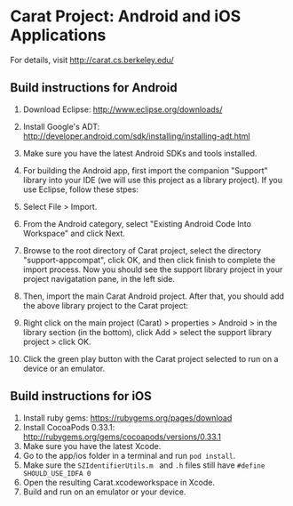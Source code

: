 # Carat Project: Android and iOS Applications

For details, visit http://carat.cs.berkeley.edu/

## Build instructions for Android

1. Download Eclipse: http://www.eclipse.org/downloads/
2. Install Google's ADT: http://developer.android.com/sdk/installing/installing-adt.html
3. Make sure you have the latest Android SDKs and tools installed.
4. For building the Android app, first import the companion "Support" library into your IDE (we will use this project as a library project). If you use Eclipse, follow these stpes:

5. Select File > Import.
6. From the Android category, select "Existing Android Code Into Workspace" and click Next.
7. Browse to the root directory of Carat project, select the directory "support-appcompat", click OK, and then click finish to complete the import process. Now you should see the support library project in your project navigatation pane, in the left side.

8. Then, import the main Carat Android project. After that, you should add the above library project to the Carat project:
9. Right click on the main project (Carat) > properties > Android > in the library section (in the bottom), click Add > select the support library project > click OK.
10. Click the green play button with the Carat project selected to run on a device or an emulator.

## Build instructions for iOS

1. Install ruby gems: https://rubygems.org/pages/download
2. Install CocoaPods 0.33.1: http://rubygems.org/gems/cocoapods/versions/0.33.1
3. Make sure you have the latest Xcode.
4. Go to the app/ios folder in a terminal and run `pod install`.
5. Make sure the `SZIdentifierUtils.m ` and `.h` files still have `#define SHOULD_USE_IDFA 0`
6. Open the resulting Carat.xcodeworkspace in Xcode.
7. Build and run on an emulator or your device.

